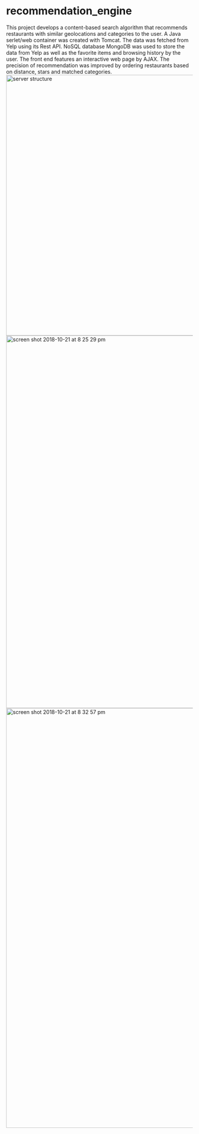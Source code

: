 # recommendation_engine
This project develops a content-based search algorithm that recommends restaurants with similar geolocations and categories to the user. A Java serlet/web container was created with Tomcat. The data was fetched from Yelp using its Rest API. NoSQL database MongoDB was used to store the data from Yelp as well as the favorite items and browsing history by the user. The front end features an interactive web page by AJAX. The precision of recommendation was improved by ordering restaurants based on distance, stars and matched categories.
<img width="701" alt="server structure" src="https://user-images.githubusercontent.com/23564572/47273120-2b4de480-d55d-11e8-88bd-cdae2d07afb5.png">
<img width="1002" alt="screen shot 2018-10-21 at 8 25 29 pm" src="https://user-images.githubusercontent.com/23564572/47274150-aae4af00-d56f-11e8-92b3-e0301b045f84.png">
<img width="1129" alt="screen shot 2018-10-21 at 8 32 57 pm" src="https://user-images.githubusercontent.com/23564572/47274207-b71d3c00-d570-11e8-8ee6-be2ffb67878c.png">
